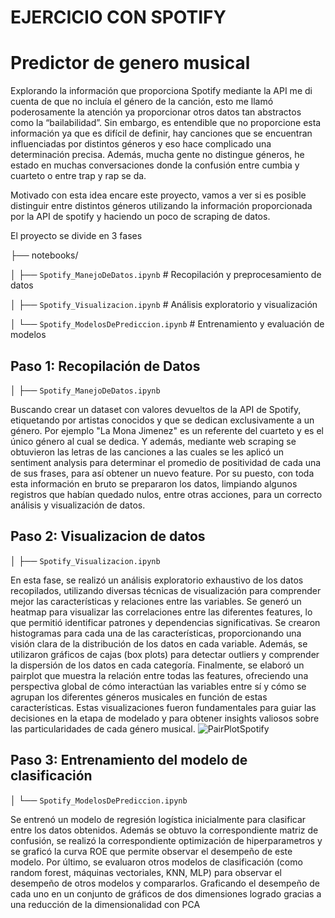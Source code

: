 # EJERCICIO CON SPOTIFY
# Predictor de genero musical
Explorando la información que proporciona Spotify mediante la API me di cuenta de que no incluía el género de la canción, esto me llamó poderosamente la atención ya proporcionar otros datos tan abstractos como la “bailabilidad”. Sin embargo, es entendible que no proporcione esta información ya que es difícil de definir, hay canciones que se encuentran influenciadas por distintos géneros y eso hace complicado una determinación precisa. Además, mucha gente no distingue géneros, he estado en muchas conversaciones donde la confusión entre cumbia y cuarteto o entre trap y rap se da.

Motivado con esta idea encare este proyecto, vamos a ver si es posible distinguir entre distintos géneros utilizando la información proporcionada por la API de spotify y haciendo un poco de scraping de datos.

El proyecto se divide en 3 fases

├── notebooks/

│   ├── `Spotify_ManejoDeDatos.ipynb`        # Recopilación y preprocesamiento de datos

│   ├── `Spotify_Visualizacion.ipynb`        # Análisis exploratorio y visualización

│   └── `Spotify_ModelosDePrediccion.ipynb`  # Entrenamiento y evaluación de modelos

## Paso 1: Recopilación de Datos
│   ├── `Spotify_ManejoDeDatos.ipynb`


Buscando crear un dataset con valores devueltos de la API de Spotify, etiquetando por artistas conocidos y que se dedican exclusivamente a un género. Por ejemplo "La Mona Jimenez" es un referente del cuarteto y es el único género al cual se dedica. Y además, mediante web scraping se obtuvieron las letras de las canciones a las cuales se les aplicó un sentiment analysis para determinar el promedio de positividad de cada una de sus frases, para así obtener un nuevo feature.
    Por su puesto, con toda esta información en bruto se prepararon los datos, limpiando algunos registros que habían quedado nulos, entre otras acciones, para un correcto análisis y visualización de datos.

## Paso 2: Visualizacion de datos
│   ├── `Spotify_Visualizacion.ipynb`

En esta fase, se realizó un análisis exploratorio exhaustivo de los datos recopilados, utilizando diversas técnicas de visualización para comprender mejor las características y relaciones entre las variables. Se generó un heatmap para visualizar las correlaciones entre las diferentes features, lo que permitió identificar patrones y dependencias significativas. Se crearon histogramas para cada una de las características, proporcionando una visión clara de la distribución de los datos en cada variable. Además, se utilizaron gráficos de cajas (box plots) para detectar outliers y comprender la dispersión de los datos en cada categoría. Finalmente, se elaboró un pairplot que muestra la relación entre todas las features, ofreciendo una perspectiva global de cómo interactúan las variables entre sí y cómo se agrupan los diferentes géneros musicales en función de estas características. Estas visualizaciones fueron fundamentales para guiar las decisiones en la etapa de modelado y para obtener insights valiosos sobre las particularidades de cada género musical.
![PairPlotSpotify](https://github.com/BrunoMenegozzo/DataScienceProyects/assets/101132664/25b86be9-56e7-4304-b1a2-bc240b3736d1)
## Paso 3: Entrenamiento del modelo de clasificación
│   └── `Spotify_ModelosDePrediccion.ipynb`

Se entrenó un modelo de regresión logística inicialmente para clasificar entre los datos obtenidos. Además se obtuvo la correspondiente matriz de confusión, se realizó la correspondiente optimización de hiperparametros y se graficó la curva ROE que permite observar el desempeño de este modelo.
    Por último, se evaluaron otros modelos de clasificación (como random forest, máquinas vectoriales, KNN, MLP) para observar el desempeño de otros modelos y compararlos. Graficando el desempeño de cada uno en un conjunto de gráficos de dos dimensiones logrado gracias a una reducción de la dimensionalidad con PCA

